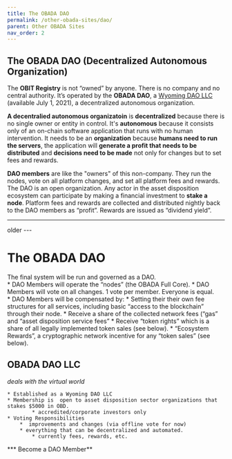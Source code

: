 ```yaml
---
title: The OBADA DAO
permalink: /other-obada-sites/dao/
parent: Other OBADA Sites
nav_order: 2
---
```


## The OBADA DAO (Decentralized Autonomous Organization)
The **OBIT Registry** is not “owned” by anyone.  There is no company and no central authority.  It’s operated by the **OBADA DAO**, a [Wyoming DAO LLC](https://www.coindesk.com/wyoming-dao-llc-law-passed) (available July 1, 2021), a decentralized autonomous organization.   

**A decentralied autonomous organizatoin** is **decentralized** because there is no single owner or entity in control.   It's **autonomous** because it consists only of an on-chain software application that runs with no human intervention.  It needs to be an **organization** because **humans need to run the servers**, the application will **generate a profit that needs to be distributed** and **decisions need to be made** not only for changes but to set fees and rewards.

**DAO members** are like the "owners" of this non-company. They run the nodes, vote on all platform changes, and set all platform fees and rewards.   The DAO is an open organization.   Any actor in the asset disposition ecosystem can participate by making a financial investment to **stake a node**.   Platform fees and rewards are collected and distributed  nightly back to the DAO members as “profit”.  Rewards are issued as “dividend yield”.    



<hr>

older ---
# The OBADA DAO
The final system will be run and governed as a DAO.  
	* DAO Members will operate the “nodes” (the OBADA Full Core).
	* DAO Members will vote on all changes.  1 vote per member.  Everyone is equal.  
	* DAO Members will be compensated by:
		* Setting their their own fee structures for all services, including basic  “access to the blockchain” through their node.
		* Receive a share of the collected network fees (“gas” and “asset disposition service fees”
		* Receive “token rights” which is a share of all legally implemented token sales (see below).
		* “Ecosystem Rewards”, a cryptographic network incentive for any “token sales” (see below).  


## OBADA DAO LLC
 *deals with the virtual world* 

	* Established as a Wyoming DAO LLC
	* Membership is  open to asset disposition sector organizations that stakes $5000 in OBD.
			* accredited/corporate investors only
	* Voting Responsibilities  
		*  improvements and changes (via offline vote for now)
		* everything that can be decentralized and automated.
			* currently fees, rewards, etc.
*** Become a DAO Member**
